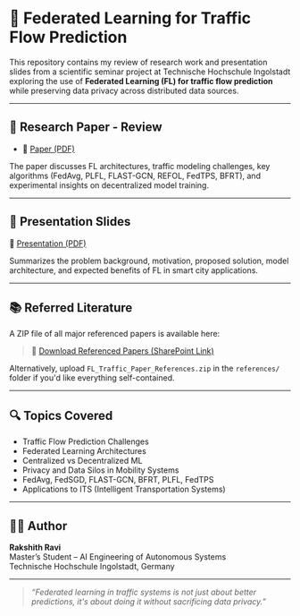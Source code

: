 # 🚦 Federated Learning for Traffic Flow Prediction

This repository contains my review of research work and presentation slides from a scientific seminar project at Technische Hochschule Ingolstadt exploring the use of **Federated Learning (FL) for traffic flow prediction** while preserving data privacy across distributed data sources.

---

## 📄 Research Paper - Review 

- 📘 [Paper (PDF)](paper/Rakshith_Ravi_Federated_Learning_for_Traffic_Flow_Prediction.pdf)

The paper discusses FL architectures, traffic modeling challenges, key algorithms (FedAvg, PLFL, FLAST-GCN, REFOL, FedTPS, BFRT), and experimental insights on decentralized model training.

---

## 🎤 Presentation Slides

📄 [Presentation (PDF)](https://github.com/rakshithravi10/Federated-Learning-for-Traffic-Flow-Prediction/raw/main/presentation/RakshithRavi_Federated%20Learning%20for%20Traffic%20Flow%20Prediction%20ppt.pdf)


Summarizes the problem background, motivation, proposed solution, model architecture, and expected benefits of FL in smart city applications.

---

## 📚 Referred Literature

A ZIP file of all major referenced papers is available here:

> 🔗 [Download Referenced Papers (SharePoint Link)](https://thide-my.sharepoint.com/:u:/g/personal/rar5407_thi_de/EWfHPERxf19MmDLxuLkPCVIBFXfL4l7r6woL5EFbpOwadQ)

Alternatively, upload `FL_Traffic_Paper_References.zip` in the `references/` folder if you'd like everything self-contained.

---

## 🔍 Topics Covered

- Traffic Flow Prediction Challenges  
- Federated Learning Architectures  
- Centralized vs Decentralized ML  
- Privacy and Data Silos in Mobility Systems  
- FedAvg, FedSGD, FLAST-GCN, BFRT, PLFL, FedTPS 
- Applications to ITS (Intelligent Transportation Systems)

---


## 👨‍💻 Author

**Rakshith Ravi**  
Master’s Student – AI Engineering of Autonomous Systems  
Technische Hochschule Ingolstadt, Germany  

---

> _“Federated learning in traffic systems is not just about better predictions, it's about doing it without sacrificing data privacy.”_
